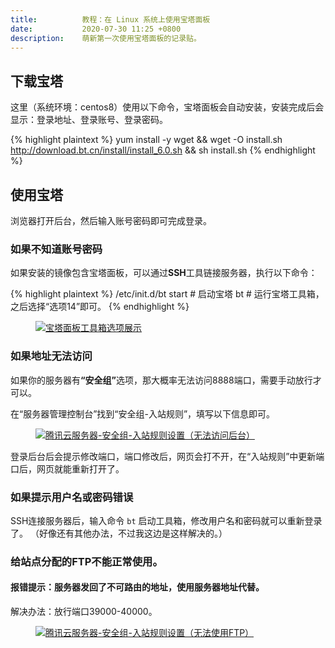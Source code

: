 ```yaml
---
title:          教程：在 Linux 系统上使用宝塔面板  
date:           2020-07-30 11:25 +0800
description:    萌新第一次使用宝塔面板的记录贴。
---
```


## 下载宝塔

这里（系统环境：centos8）使用以下命令，宝塔面板会自动安装，安装完成后会显示：登录地址、登录账号、登录密码。

{% highlight plaintext %}
yum install -y wget && wget -O install.sh http://download.bt.cn/install/install_6.0.sh && sh install.sh 
{% endhighlight %}

## 使用宝塔

浏览器打开后台，然后输入账号密码即可完成登录。

### 如果不知道账号密码

如果安装的镜像包含宝塔面板，可以通过<b>SSH</b>工具链接服务器，执行以下命令：

{% highlight plaintext %}
/etc/init.d/bt start    # 启动宝塔
bt  # 运行宝塔工具箱，之后选择“选项14”即可。
{% endhighlight %}

<figure class="post-body-img-figure">
    <div class="row justify-content-center">
        <div class="col-12 col-lg-12">
            <a class="d-block" href="{{ site.baseurl | relative_url }}/assets/post/2020-07-30-how-to-use-baota-on-linux/bt.png">
                <img class="w-100" src="{{ site.baseurl | relative_url }}/assets/post/2020-07-30-how-to-use-baota-on-linux/bt.png" alt="宝塔面板工具箱选项展示">
            </a>
        </div>
    </div>
</figure>

### 如果地址无法访问

如果你的服务器有<b>“安全组”</b>选项，那大概率无法访问8888端口，需要手动放行才可以。

在“服务器管理控制台”找到“安全组-入站规则”，填写以下信息即可。

<figure class="post-body-img-figure">
    <div class="row justify-content-center">
        <div class="col-12 col-lg-12">
            <a class="d-block" href="{{ site.baseurl | relative_url }}/assets/post/2020-07-30-how-to-use-baota-on-linux/bt_port.png">
                <img class="w-100" src="{{ site.baseurl | relative_url }}/assets/post/2020-07-30-how-to-use-baota-on-linux/bt_port.png" alt="腾讯云服务器-安全组-入站规则设置（无法访问后台）">
            </a>
        </div>
    </div>
</figure>

登录后台后会提示修改端口，端口修改后，网页会打不开，在“入站规则”中更新端口后，网页就能重新打开了。

### 如果提示用户名或密码错误

SSH连接服务器后，输入命令 `bt` 启动工具箱，修改用户名和密码就可以重新登录了。
（好像还有其他办法，不过我这边是这样解决的。）

### 给站点分配的FTP不能正常使用。

#### 报错提示：服务器发回了不可路由的地址，使用服务器地址代替。

解决办法：放行端口39000-40000。

<figure class="post-body-img-figure">
    <div class="row justify-content-center">
        <div class="col-12 col-lg-12">
            <a class="d-block" href="{{ site.baseurl | relative_url }}/assets/post/2020-07-30-how-to-use-baota-on-linux/bt_ftp.png">
                <img class="w-100" src="{{ site.baseurl | relative_url }}/assets/post/2020-07-30-how-to-use-baota-on-linux/bt_ftp.png" alt="腾讯云服务器-安全组-入站规则设置（无法使用FTP）">
            </a>
        </div>
    </div>
</figure>